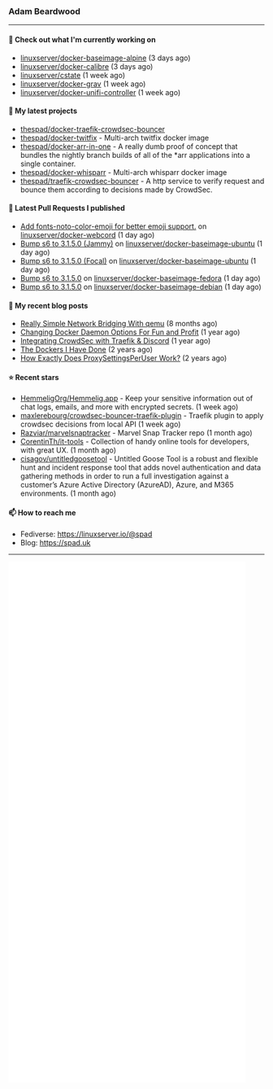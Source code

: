 ### Adam Beardwood
---
#### 👷 Check out what I'm currently working on

- [linuxserver/docker-baseimage-alpine](https://github.com/linuxserver/docker-baseimage-alpine) (3 days ago)
- [linuxserver/docker-calibre](https://github.com/linuxserver/docker-calibre) (3 days ago)
- [linuxserver/cstate](https://github.com/linuxserver/cstate) (1 week ago)
- [linuxserver/docker-grav](https://github.com/linuxserver/docker-grav) (1 week ago)
- [linuxserver/docker-unifi-controller](https://github.com/linuxserver/docker-unifi-controller) (1 week ago)

#### 🌱 My latest projects

- [thespad/docker-traefik-crowdsec-bouncer](https://github.com/thespad/docker-traefik-crowdsec-bouncer)
- [thespad/docker-twitfix](https://github.com/thespad/docker-twitfix) - Multi-arch twitfix docker image
- [thespad/docker-arr-in-one](https://github.com/thespad/docker-arr-in-one) - A really dumb proof of concept that bundles the nightly branch builds of all of the *arr applications into a single container.
- [thespad/docker-whisparr](https://github.com/thespad/docker-whisparr) - Multi-arch whisparr docker image
- [thespad/traefik-crowdsec-bouncer](https://github.com/thespad/traefik-crowdsec-bouncer) - A http service to verify request and bounce them according to decisions made by CrowdSec.

#### 🔨 Latest Pull Requests I published

- [Add fonts-noto-color-emoji for better emoji support.](https://github.com/linuxserver/docker-webcord/pull/4) on [linuxserver/docker-webcord](https://github.com/linuxserver/docker-webcord) (1 day ago)
- [Bump s6 to 3.1.5.0 (Jammy)](https://github.com/linuxserver/docker-baseimage-ubuntu/pull/140) on [linuxserver/docker-baseimage-ubuntu](https://github.com/linuxserver/docker-baseimage-ubuntu) (1 day ago)
- [Bump s6 to 3.1.5.0 (Focal)](https://github.com/linuxserver/docker-baseimage-ubuntu/pull/139) on [linuxserver/docker-baseimage-ubuntu](https://github.com/linuxserver/docker-baseimage-ubuntu) (1 day ago)
- [Bump s6 to 3.1.5.0](https://github.com/linuxserver/docker-baseimage-fedora/pull/23) on [linuxserver/docker-baseimage-fedora](https://github.com/linuxserver/docker-baseimage-fedora) (1 day ago)
- [Bump s6 to 3.1.5.0](https://github.com/linuxserver/docker-baseimage-debian/pull/2) on [linuxserver/docker-baseimage-debian](https://github.com/linuxserver/docker-baseimage-debian) (1 day ago)

#### 📜 My recent blog posts

- [Really Simple Network Bridging With qemu](https://spad.uk/really-simple-network-bridging-with-qemu/) (8 months ago)
- [Changing Docker Daemon Options For Fun and Profit](https://spad.uk/changing-docker-daemon-options-for-fun-and-profit/) (1 year ago)
- [Integrating CrowdSec with Traefik &amp; Discord](https://spad.uk/integrating-crowdsec-with-traefik-discord/) (1 year ago)
- [The Dockers I Have Done](https://spad.uk/the-dockers-ive-done/) (2 years ago)
- [How Exactly Does ProxySettingsPerUser Work?](https://spad.uk/how-does-proxysettingsperuser-work/) (2 years ago)

#### ⭐ Recent stars

- [HemmeligOrg/Hemmelig.app](https://github.com/HemmeligOrg/Hemmelig.app) - Keep your sensitive information out of chat logs, emails, and more with encrypted secrets. (1 week ago)
- [maxlerebourg/crowdsec-bouncer-traefik-plugin](https://github.com/maxlerebourg/crowdsec-bouncer-traefik-plugin) - Traefik plugin to apply crowdsec decisions from local API (1 week ago)
- [Razviar/marvelsnaptracker](https://github.com/Razviar/marvelsnaptracker) - Marvel Snap Tracker repo (1 month ago)
- [CorentinTh/it-tools](https://github.com/CorentinTh/it-tools) - Collection of handy online tools for developers, with great UX.  (1 month ago)
- [cisagov/untitledgoosetool](https://github.com/cisagov/untitledgoosetool) - Untitled Goose Tool is a robust and flexible hunt and incident response tool that adds novel authentication and data gathering methods in order to run a full investigation against a customer’s Azure Active Directory (AzureAD), Azure, and M365 environments. (1 month ago)

#### 📫 How to reach me
- Fediverse: https://linuxserver.io/@spad
- Blog: https://spad.uk
---
<img src="https://raw.githubusercontent.com/thespad/thespad/main/github-metrics.svg">
